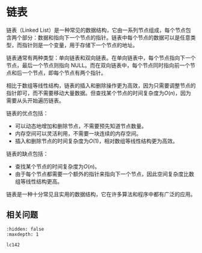 # 链表

链表（Linked List）是一种常见的数据结构，它由一系列节点组成，每个节点包含两个部分：数据和指向下一个节点的指针。链表中每个节点的数据可以是任意类型，而指针则是一个变量，用于存储下一个节点的地址。

链表通常有两种类型：单向链表和双向链表。在单向链表中，每个节点指向下一个节点，最后一个节点则指向 NULL。而在双向链表中，每个节点同时指向前一个节点和后一个节点，即每个节点有两个指针。

相比于数组等线性结构，链表的插入和删除操作更为高效，因为只需要调整节点的指针即可，而不需要移动大量数据。但查找某个节点的时间复杂度为$O(n)$，因为需要从头开始遍历链表。

链表的优点包括：

- 可以动态地增加和删除节点，不需要预先知道节点数量。
- 内存空间可以灵活利用，不需要一块连续的内存空间。
- 插入和删除节点的时间复杂度为$O(1)$，相对数组等线性结构更为高效。

链表的缺点包括：

- 查找某个节点的时间复杂度为$O(n)$。
- 由于每个节点都需要一个额外的指针来指向下一个节点，因此空间复杂度比数组等线性结构更高。

链表是一种十分常见且实用的数据结构，它在许多算法和程序中都有广泛的应用。


## 相关问题

```{toctree}
:hidden: false
:maxdepth: 1

lc142
```